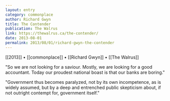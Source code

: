 ```yaml
---
layout: entry
category: commonplace
author: Richard Gwyn
title: The Contender
publication: The Walrus
link: https://thewalrus.ca/the-contender/
date: 2013-08-01
permalink: 2013/08/01/richard-gwyn-the-contender
---
```


[[2013]] • [[commonplace]] • [[Richard Gwyn]] • [[The Walrus]]

"So we are not looking for a saviour. Mostly, we are looking for a good accountant. Today our proudest national boast is that our banks are boring." 

"Government thus becomes paralyzed, not by its own incompetence, as is widely assumed, but by a deep and entrenched public skepticism about, if not outright contempt for, government itself."